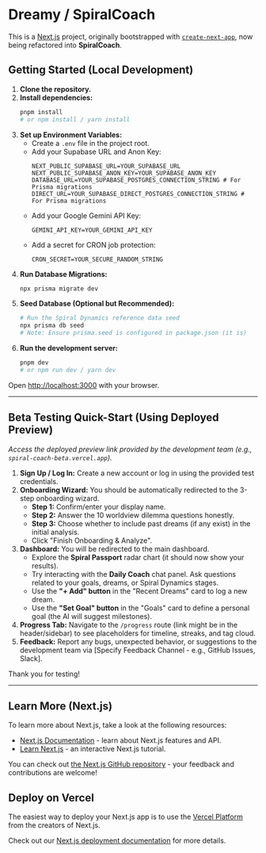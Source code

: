 # Dreamy / SpiralCoach

This is a [Next.js](https://nextjs.org) project, originally bootstrapped with [`create-next-app`](https://nextjs.org/docs/app/api-reference/cli/create-next-app), now being refactored into **SpiralCoach**.

## Getting Started (Local Development)

1.  **Clone the repository.**
2.  **Install dependencies:**
    ```bash
    pnpm install 
    # or npm install / yarn install
    ```
3.  **Set up Environment Variables:**
    *   Create a `.env` file in the project root.
    *   Add your Supabase URL and Anon Key:
        ```
        NEXT_PUBLIC_SUPABASE_URL=YOUR_SUPABASE_URL
        NEXT_PUBLIC_SUPABASE_ANON_KEY=YOUR_SUPABASE_ANON_KEY
        DATABASE_URL=YOUR_SUPABASE_POSTGRES_CONNECTION_STRING # For Prisma migrations
        DIRECT_URL=YOUR_SUPABASE_DIRECT_POSTGRES_CONNECTION_STRING # For Prisma migrations
        ```
    *   Add your Google Gemini API Key:
        ```
        GEMINI_API_KEY=YOUR_GEMINI_API_KEY
        ```
    *   Add a secret for CRON job protection:
        ```
        CRON_SECRET=YOUR_SECURE_RANDOM_STRING
        ```
4.  **Run Database Migrations:**
    ```bash
    npx prisma migrate dev
    ```
5.  **Seed Database (Optional but Recommended):**
    ```bash
    # Run the Spiral Dynamics reference data seed
    npx prisma db seed 
    # Note: Ensure prisma.seed is configured in package.json (it is)
    ```
6.  **Run the development server:**
    ```bash
    pnpm dev
    # or npm run dev / yarn dev
    ```

Open [http://localhost:3000](http://localhost:3000) with your browser.

---

## Beta Testing Quick-Start (Using Deployed Preview)

*Access the deployed preview link provided by the development team (e.g., `spiral-coach-beta.vercel.app`).*

1.  **Sign Up / Log In:** Create a new account or log in using the provided test credentials.
2.  **Onboarding Wizard:** You should be automatically redirected to the 3-step onboarding wizard.
    *   **Step 1:** Confirm/enter your display name.
    *   **Step 2:** Answer the 10 worldview dilemma questions honestly.
    *   **Step 3:** Choose whether to include past dreams (if any exist) in the initial analysis.
    *   Click "Finish Onboarding & Analyze".
3.  **Dashboard:** You will be redirected to the main dashboard.
    *   Explore the **Spiral Passport** radar chart (it should now show your results).
    *   Try interacting with the **Daily Coach** chat panel. Ask questions related to your goals, dreams, or Spiral Dynamics stages.
    *   Use the **"+ Add" button** in the "Recent Dreams" card to log a new dream.
    *   Use the **"Set Goal" button** in the "Goals" card to define a personal goal (the AI will suggest milestones).
4.  **Progress Tab:** Navigate to the `/progress` route (link might be in the header/sidebar) to see placeholders for timeline, streaks, and tag cloud.
5.  **Feedback:** Report any bugs, unexpected behavior, or suggestions to the development team via [Specify Feedback Channel - e.g., GitHub Issues, Slack].

Thank you for testing!

---

## Learn More (Next.js)

To learn more about Next.js, take a look at the following resources:

- [Next.js Documentation](https://nextjs.org/docs) - learn about Next.js features and API.
- [Learn Next.js](https://nextjs.org/learn) - an interactive Next.js tutorial.

You can check out [the Next.js GitHub repository](https://github.com/vercel/next.js) - your feedback and contributions are welcome!

## Deploy on Vercel

The easiest way to deploy your Next.js app is to use the [Vercel Platform](https://vercel.com/new?utm_medium=default-template&filter=next.js&utm_source=create-next-app&utm_campaign=create-next-app-readme) from the creators of Next.js.

Check out our [Next.js deployment documentation](https://nextjs.org/docs/app/building-your-application/deploying) for more details.
